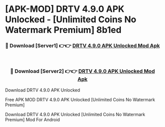# [APK-MOD] DRTV 4.9.0 APK Unlocked - [Unlimited Coins No Watermark Premium] 8b1ed



<div align="center">
<h3>🔴 Download [Server1] 👉👉 <a href="https://momento.my/?title=DRTV_4.9.0_APK_Unlocked">DRTV 4.9.0 APK Unlocked Mod Apk</a></h3><br>

<h3>🔴 Download [Server2] 👉👉 <a href="https://momento.my/?title=DRTV_4.9.0_APK_Unlocked">DRTV 4.9.0 APK Unlocked Mod Apk</a></h3>
</div>



Download DRTV 4.9.0 APK Unlocked 

Free APK MOD DRTV 4.9.0 APK Unlocked [Unlimited Coins No Watermark Premium]

Download DRTV 4.9.0 APK Unlocked [Unlimited Coins No Watermark Premium] Mod For Android
